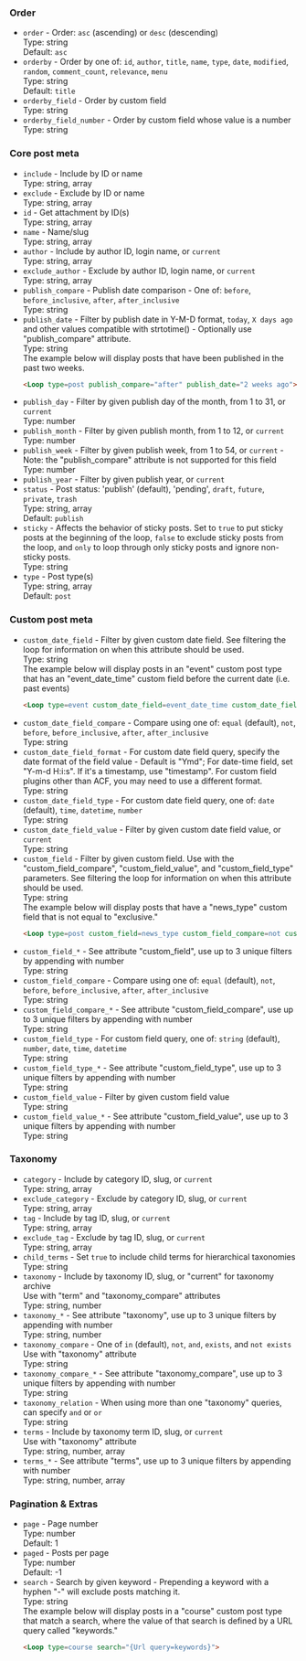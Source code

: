 ### Order
*    `order` - Order: `asc` (ascending) or `desc` (descending)  
      Type: string  
      Default: `asc`
*    `orderby` - Order by one of: `id`, `author`, `title`, `name`, `type`, `date`, `modified`, `random`, `comment_count`, `relevance`, `menu`  
      Type: string  
      Default: `title`
*    `orderby_field` - Order by custom field  
      Type: string
*    `orderby_field_number` - Order by custom field whose value is a number  
      Type: string

### Core post meta
*    `include` - Include by ID or name  
      Type: string, array
*    `exclude` - Exclude by ID or name  
      Type: string, array
*    `id` - Get attachment by ID(s)  
      Type: string, array
*    `name` - Name/slug  
      Type: string, array
*    `author` - Include by author ID, login name, or `current`  
      Type: string, array
*    `exclude_author` - Exclude by author ID, login name, or `current`  
      Type: string, array
*    `publish_compare` - Publish date comparison - One of: `before`, `before_inclusive`, `after`, `after_inclusive`  
      Type: string
*    `publish_date` - Filter by publish date in Y-M-D format, `today`, `X days ago` and other values compatible with strtotime() - Optionally use "publish_compare" attribute.  
      Type: string  
      The example below will display posts that have been published in the past two weeks.  
      ```html
      <Loop type=post publish_compare="after" publish_date="2 weeks ago">
      ```
*    `publish_day` - Filter by given publish day of the month, from 1 to 31, or `current`  
      Type: number
*    `publish_month` - Filter by given publish month, from 1 to 12, or `current`  
      Type: number
*    `publish_week` - Filter by given publish week, from 1 to 54, or `current` - Note: the "publish_compare" attribute is not supported for this field  
      Type: number
*    `publish_year` - Filter by given publish year, or `current`  
*    `status` - Post status: 'publish' (default), 'pending', `draft`, `future`, `private`, `trash`  
      Type: string, array  
      Default: `publish`
*    `sticky` - Affects the behavior of sticky posts. Set to `true` to put sticky posts at the beginning of the loop, `false` to exclude sticky posts from the loop, and `only` to loop through only sticky posts and ignore non-sticky posts.  
      Type: string
*    `type` - Post type(s)  
      Type: string, array  
      Default: `post`

### Custom post meta
*    `custom_date_field` - Filter by given custom date field. See filtering the loop for information on when this attribute should be used.  
      Type: string  
      The example below will display posts in an "event" custom post type that has an "event_date_time" custom field before the current date (i.e. past events)  
      ```html
      <Loop type=event custom_date_field=event_date_time custom_date_field_format="Y-m-d H:i:s" custom_date_field_compare=before custom_date_field_value=current>
      ```
*    `custom_date_field_compare` - Compare using one of: `equal` (default), `not`, `before`, `before_inclusive`, `after`, `after_inclusive`  
      Type: string
*    `custom_date_field_format` - For custom date field query, specify the date format of the field value - Default is "Ymd"; For date-time field, set "Y-m-d H:i:s". If it's a timestamp, use "timestamp". For custom field plugins other than ACF, you may need to use a different format.  
      Type: string
*    `custom_date_field_type` - For custom date field query, one of: `date` (default), `time`, `datetime`, `number`  
      Type: string
*    `custom_date_field_value` - Filter by given custom date field value, or `current`  
      Type: string
*    `custom_field` - Filter by given custom field. Use with the "custom_field_compare", "custom_field_value", and "custom_field_type" parameters. See filtering the loop for information on when this attribute should be used.   
      Type: string  
      The example below will display posts that have a "news_type" custom field that is not equal to "exclusive."
      ```html
      <Loop type=post custom_field=news_type custom_field_compare=not custom_field_value=exclusive>
      ```
*    `custom_field_*` - See attribute "custom_field", use up to 3 unique filters by appending with number  
      Type: string
*    `custom_field_compare` - Compare using one of: `equal` (default), `not`, `before`, `before_inclusive`, `after`, `after_inclusive`  
      Type: string
*    `custom_field_compare_*` - See attribute "custom_field_compare", use up to 3 unique filters by appending with number  
      Type: string
*    `custom_field_type` - For custom field query, one of: `string` (default), `number`, `date`, `time`, `datetime`  
      Type: string
*    `custom_field_type_*` - See attribute "custom_field_type", use up to 3 unique filters by appending with number  
      Type: string
*    `custom_field_value` - Filter by given custom field value  
      Type: string
*    `custom_field_value_*` - See attribute "custom_field_value", use up to 3 unique filters by appending with number  
      Type: string

### Taxonomy
*    `category` - Include by category ID, slug, or `current`  
      Type: string, array
*    `exclude_category` - Exclude by category ID, slug, or `current`  
      Type: string, array
*    `tag` - Include by tag ID, slug, or `current`  
      Type: string, array
*    `exclude_tag` - Exclude by tag ID, slug, or `current`  
      Type: string, array
*    `child_terms` - Set `true` to include child terms for hierarchical taxonomies  
      Type: string
*    `taxonomy` - Include by taxonomy ID, slug, or "current" for taxonomy archive  
      Use with "term" and "taxonomy_compare" attributes  
      Type: string, number
*    `taxonomy_*` - See attribute "taxonomy", use up to 3 unique filters by appending with number  
      Type: string, number
*    `taxonomy_compare` - One of `in` (default), `not`, `and`, `exists`, and `not exists`  
      Use with "taxonomy" attribute  
      Type: string
*    `taxonomy_compare_*` - See attribute "taxonomy_compare", use up to 3 unique filters by appending with number  
      Type: string
*    `taxonomy_relation` - When using more than one "taxonomy" queries, can specify `and` or `or`  
      Type: string
*    `terms` - Include by taxonomy term ID, slug, or `current`  
      Use with "taxonomy" attribute  
      Type: string, number, array
*    `terms_*` - See attribute "terms", use up to 3 unique filters by appending with number  
      Type: string, number, array

### Pagination & Extras
*    `page` - Page number  
      Type: number  
      Default: 1
*    `paged` - Posts per page  
      Type: number  
      Default: -1
*    `search` - Search by given keyword - Prepending a keyword with a hyphen "-" will exclude posts matching it.  
      Type: string  
      The example below will display posts in a "course" custom post type that match a search, where the value of that search is defined by a URL query called "keywords."
      ```html
      <Loop type=course search="{Url query=keywords}">
      ```
